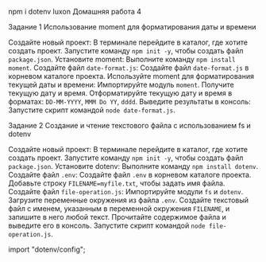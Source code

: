 npm i dotenv luxon
Домашняя работа 4

Задание 1
Использование moment для форматирования даты и времени

Создайте новый проект:
В терминале перейдите в каталог, где хотите создать проект.
Запустите команду `npm init -y`, чтобы создать файл `package.json`.
Установите moment:
Выполните команду `npm install moment`.
Создайте файл `date-format.js`:
Создайте файл `date-format.js` в корневом каталоге проекта.
Используйте moment для форматирования текущей даты и времени:
Импортируйте модуль `moment`.
Получите текущую дату и время.
Отформатируйте текущую дату и время в форматах: `DD-MM-YYYY`, `MMM Do YY`, `dddd`.
Выведите результаты в консоль:
Запустите скрипт командой `node date-format.js`.


Задание 2
Создание и чтение текстового файла с использованием fs и dotenv

Создайте новый проект:
В терминале перейдите в каталог, где хотите создать проект.
Запустите команду `npm init -y`, чтобы создать файл `package.json`.
Установите dotenv:
Выполните команду `npm install dotenv`.
Создайте файл `.env`:
Создайте файл `.env` в корневом каталоге проекта.
Добавьте строку `FILENAME=myfile.txt`, чтобы задать имя файла.
Создайте файл `file-operation.js`:
Импортируйте модули `fs` и `dotenv`.
Загрузите переменные окружения из файла `.env`.
Создайте текстовый файл с именем, указанным в переменной окружения `FILENAME`, и запишите в него любой текст.
Прочитайте содержимое файла и выведите его в консоль.
Запустите скрипт командой `node file-operation.js`.

import "dotenv/config";
